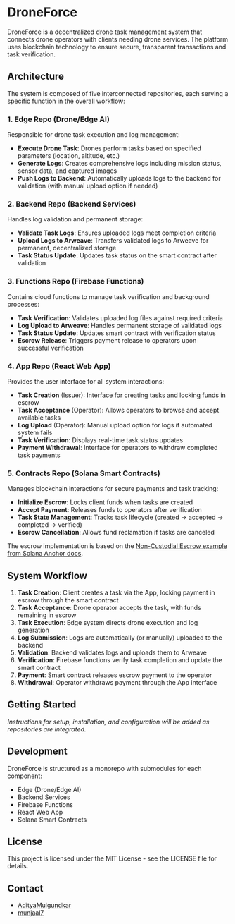 # DroneForce

DroneForce is a decentralized drone task management system that connects drone operators with clients needing drone services. The platform uses blockchain technology to ensure secure, transparent transactions and task verification.

## Architecture

The system is composed of five interconnected repositories, each serving a specific function in the overall workflow:

### 1. Edge Repo (Drone/Edge AI)

Responsible for drone task execution and log management:

- **Execute Drone Task**: Drones perform tasks based on specified parameters (location, altitude, etc.)
- **Generate Logs**: Creates comprehensive logs including mission status, sensor data, and captured images
- **Push Logs to Backend**: Automatically uploads logs to the backend for validation (with manual upload option if needed)

### 2. Backend Repo (Backend Services)

Handles log validation and permanent storage:

- **Validate Task Logs**: Ensures uploaded logs meet completion criteria
- **Upload Logs to Arweave**: Transfers validated logs to Arweave for permanent, decentralized storage
- **Task Status Update**: Updates task status on the smart contract after validation

### 3. Functions Repo (Firebase Functions)

Contains cloud functions to manage task verification and background processes:

- **Task Verification**: Validates uploaded log files against required criteria
- **Log Upload to Arweave**: Handles permanent storage of validated logs
- **Task Status Update**: Updates smart contract with verification status
- **Escrow Release**: Triggers payment release to operators upon successful verification

### 4. App Repo (React Web App)

Provides the user interface for all system interactions:

- **Task Creation** (Issuer): Interface for creating tasks and locking funds in escrow
- **Task Acceptance** (Operator): Allows operators to browse and accept available tasks
- **Log Upload** (Operator): Manual upload option for logs if automated system fails
- **Task Verification**: Displays real-time task status updates
- **Payment Withdrawal**: Interface for operators to withdraw completed task payments

### 5. Contracts Repo (Solana Smart Contracts)

Manages blockchain interactions for secure payments and task tracking:

- **Initialize Escrow**: Locks client funds when tasks are created
- **Accept Payment**: Releases funds to operators after verification
- **Task State Management**: Tracks task lifecycle (created → accepted → completed → verified)
- **Escrow Cancellation**: Allows fund reclamation if tasks are canceled

The escrow implementation is based on the [Non-Custodial Escrow example from Solana Anchor docs](https://examples.anchor-lang.com/docs/non-custodial-escrow).

## System Workflow

1. **Task Creation**: Client creates a task via the App, locking payment in escrow through the smart contract
2. **Task Acceptance**: Drone operator accepts the task, with funds remaining in escrow
3. **Task Execution**: Edge system directs drone execution and log generation
4. **Log Submission**: Logs are automatically (or manually) uploaded to the backend
5. **Validation**: Backend validates logs and uploads them to Arweave
6. **Verification**: Firebase functions verify task completion and update the smart contract
7. **Payment**: Smart contract releases escrow payment to the operator
8. **Withdrawal**: Operator withdraws payment through the App interface

## Getting Started

*Instructions for setup, installation, and configuration will be added as repositories are integrated.*

## Development

DroneForce is structured as a monorepo with submodules for each component:

- Edge (Drone/Edge AI)
- Backend Services
- Firebase Functions
- React Web App
- Solana Smart Contracts

## License

This project is licensed under the MIT License - see the LICENSE file for details.

## Contact

- [AdityaMulgundkar](https://github.com/AdityaMulgundkar)
- [munjaal7](https://github.com/munjaal7)
